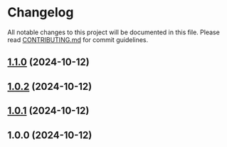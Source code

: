 # Changelog

All notable changes to this project will be documented in this file.
Please read [CONTRIBUTING.md](CONTRIBUTING.md) for commit guidelines.

## [1.1.0](https://github.com/omidnikrah/lobox-selectbox/compare/v1.0.2...v1.1.0) (2024-10-12)

## [1.0.2](https://github.com/omidnikrah/lobox-selectbox/compare/v1.0.1...v1.0.2) (2024-10-12)

## [1.0.1](https://github.com/omidnikrah/lobox-selectbox/compare/v1.0.0...v1.0.1) (2024-10-12)

## 1.0.0 (2024-10-12)
